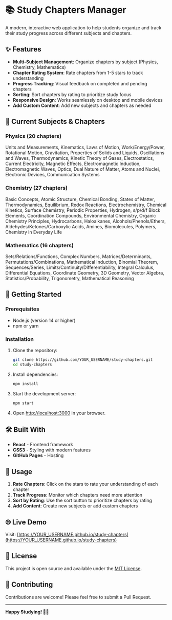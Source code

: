 # 📚 Study Chapters Manager

A modern, interactive web application to help students organize and track their study progress across different subjects and chapters.

## ✨ Features

- **Multi-Subject Management**: Organize chapters by subject (Physics, Chemistry, Mathematics)
- **Chapter Rating System**: Rate chapters from 1-5 stars to track understanding
- **Progress Tracking**: Visual feedback on completed and pending chapters
- **Sorting**: Sort chapters by rating to prioritize study focus
- **Responsive Design**: Works seamlessly on desktop and mobile devices
- **Add Custom Content**: Add new subjects and chapters as needed

## 🎯 Current Subjects & Chapters

### Physics (20 chapters)
Units and Measurements, Kinematics, Laws of Motion, Work/Energy/Power, Rotational Motion, Gravitation, Properties of Solids and Liquids, Oscillations and Waves, Thermodynamics, Kinetic Theory of Gases, Electrostatics, Current Electricity, Magnetic Effects, Electromagnetic Induction, Electromagnetic Waves, Optics, Dual Nature of Matter, Atoms and Nuclei, Electronic Devices, Communication Systems

### Chemistry (27 chapters)
Basic Concepts, Atomic Structure, Chemical Bonding, States of Matter, Thermodynamics, Equilibrium, Redox Reactions, Electrochemistry, Chemical Kinetics, Surface Chemistry, Periodic Properties, Hydrogen, s/p/d/f Block Elements, Coordination Compounds, Environmental Chemistry, Organic Chemistry Principles, Hydrocarbons, Haloalkanes, Alcohols/Phenols/Ethers, Aldehydes/Ketones/Carboxylic Acids, Amines, Biomolecules, Polymers, Chemistry in Everyday Life

### Mathematics (16 chapters)
Sets/Relations/Functions, Complex Numbers, Matrices/Determinants, Permutations/Combinations, Mathematical Induction, Binomial Theorem, Sequences/Series, Limits/Continuity/Differentiability, Integral Calculus, Differential Equations, Coordinate Geometry, 3D Geometry, Vector Algebra, Statistics/Probability, Trigonometry, Mathematical Reasoning

## 🚀 Getting Started

### Prerequisites
- Node.js (version 14 or higher)
- npm or yarn

### Installation
1. Clone the repository:
   ```bash
   git clone https://github.com/YOUR_USERNAME/study-chapters.git
   cd study-chapters
   ```

2. Install dependencies:
   ```bash
   npm install
   ```

3. Start the development server:
   ```bash
   npm start
   ```

4. Open [http://localhost:3000](http://localhost:3000) in your browser.

## 🛠️ Built With

- **React** - Frontend framework
- **CSS3** - Styling with modern features
- **GitHub Pages** - Hosting

## 📱 Usage

1. **Rate Chapters**: Click on the stars to rate your understanding of each chapter
2. **Track Progress**: Monitor which chapters need more attention
3. **Sort by Rating**: Use the sort button to prioritize chapters by rating
4. **Add Content**: Create new subjects or add custom chapters

## 🌐 Live Demo

Visit: [https://YOUR_USERNAME.github.io/study-chapters](https://YOUR_USERNAME.github.io/study-chapters)

## 📄 License

This project is open source and available under the [MIT License](LICENSE).

## 🤝 Contributing

Contributions are welcome! Please feel free to submit a Pull Request.

---

**Happy Studying! 📖✨**
